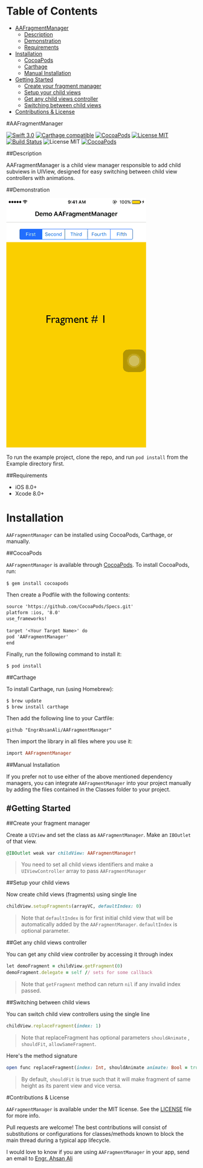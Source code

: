 
# Table of Contents

- [AAFragmentManager](#section-id-5)
  - [Description](#section-id-12)
  - [Demonstration](#section-id-17)
  - [Requirements](#section-id-27)
- [Installation](#section-id-33)
  - [CocoaPods](#section-id-39)
  - [Carthage](#section-id-65)
  - [Manual Installation](#section-id-83)
- [Getting Started](#section-id-87)
  - [Create your fragment manager](#section-id-90)
  - [Setup your child views](#section-id-101)
  - [Get any child views controller](#section-id-112)
  - [Switching between child views](#section-id-123)
- [Contributions & License](#section-id-142)


<div id='section-id-5'/>

#AAFragmentManager

[![Swift 3.0](https://img.shields.io/badge/Swift-3.0-orange.svg?style=flat)](https://developer.apple.com/swift/) [![Carthage compatible](https://img.shields.io/badge/Carthage-compatible-4BC51D.svg?style=flat)](https://github.com/Carthage/Carthage) [![CocoaPods](https://img.shields.io/cocoapods/v/AAFragmentManager.svg)](http://cocoadocs.org/docsets/AAFragmentManager) [![License MIT](https://img.shields.io/badge/License-MIT-blue.svg?style=flat)](https://github.com/Carthage/Carthage) [![Build Status](https://travis-ci.org/EngrAhsanAli/AAFragmentManager.svg?branch=master)](https://travis-ci.org/EngrAhsanAli/AAFragmentManager) 
![License MIT](https://img.shields.io/github/license/mashape/apistatus.svg) [![CocoaPods](https://img.shields.io/cocoapods/p/AAFragmentManager.svg)]()



<div id='section-id-12'/>

##Description


AAFragmentManager is a child view manager responsible to add child subviews in UIView, designed for easy switching between child view controllers with animations.

<div id='section-id-17'/>

##Demonstration



![](https://github.com/EngrAhsanAli/AAFragmentManager/blob/master/Screenshots/demo.gif)


To run the example project, clone the repo, and run `pod install` from the Example directory first.


<div id='section-id-27'/>

##Requirements

- iOS 8.0+
- Xcode 8.0+


<div id='section-id-33'/>

# Installation

`AAFragmentManager` can be installed using CocoaPods, Carthage, or manually.



<div id='section-id-39'/>

##CocoaPods

`AAFragmentManager` is available through [CocoaPods](http://cocoapods.org). To install CocoaPods, run:

`$ gem install cocoapods`

Then create a Podfile with the following contents:

```
source 'https://github.com/CocoaPods/Specs.git'
platform :ios, '8.0'
use_frameworks!

target '<Your Target Name>' do
pod 'AAFragmentManager'
end

```

Finally, run the following command to install it:
```
$ pod install
```



<div id='section-id-65'/>

##Carthage

To install Carthage, run (using Homebrew):
```
$ brew update
$ brew install carthage
```
Then add the following line to your Cartfile:

```
github "EngrAhsanAli/AAFragmentManager" 
```

Then import the library in all files where you use it:
```ruby
import AAFragmentManager
```

<div id='section-id-83'/>

##Manual Installation

If you prefer not to use either of the above mentioned dependency managers, you can integrate `AAFragmentManager` into your project manually by adding the files contained in the Classes folder to your project.

<div id='section-id-87'/>

#Getting Started
----------

<div id='section-id-90'/>

##Create your fragment manager

Create a `UIView` and set the class as `AAFragmentManager`. Make an `IBOutlet` of that view. 

```ruby
@IBOutlet weak var childView: AAFragmentManager!
```

> You need to set all child views identifiers and make a `UIViewController` array to pass `AAFragmentManager`


<div id='section-id-101'/>

##Setup your child views

Now create child views (fragments) using single line

```ruby
childView.setupFragments(arrayVC, defaultIndex: 0)
```

> Note that `defaultIndex` is for first initial child view that will be automatically added by the `AAFragmentManager`. `defaultIndex` is optional parameter.


<div id='section-id-112'/>

##Get any child views controller

You can get any child view controller by accessing it through index

```ruby
let demoFragment = childView.getFragment(0)
demoFragment.delegate = self // sets for some callback
```

> Note that `getFragment` method can return `nil` if any invalid index passed.

<div id='section-id-123'/>

##Switching between child views

You can switch child view controllers using the single line

```ruby
childView.replaceFragment(index: 1)
```

> Note that replaceFragment has optional parameters `shouldAnimate` , `shouldFit`,  `allowSameFragment`.

Here's the method signature

```ruby
open func replaceFragment(index: Int, shouldAnimate animate: Bool = true, shouldFit fit: Bool = true, allowSameFragment sameFragment: Bool = false)
```

> By default, `shouldFit` is true such that it will make fragment of same height as its parent view and vice versa. 


<div id='section-id-142'/>

#Contributions & License

`AAFragmentManager` is available under the MIT license. See the [LICENSE](./LICENSE) file for more info.

Pull requests are welcome! The best contributions will consist of substitutions or configurations for classes/methods known to block the main thread during a typical app lifecycle.

I would love to know if you are using `AAFragmentManager` in your app, send an email to [Engr. Ahsan Ali](mailto:hafiz.m.ahsan.ali@gmail.com)

